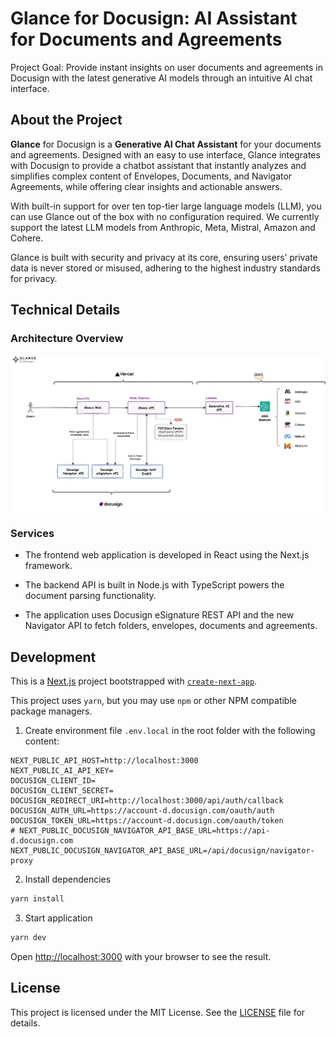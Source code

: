 # Glance for Docusign: AI Assistant for Documents and Agreements

Project Goal: Provide instant insights on user documents and agreements in Docusign with the latest generative AI models through an intuitive AI chat interface.

## About the Project

**Glance** for Docusign is a **Generative AI Chat Assistant** for your documents and agreements. Designed with an easy to use interface, Glance integrates with Docusign to provide a chatbot assistant that instantly analyzes and simplifies complex content of Envelopes, Documents, and Navigator Agreements, while offering clear insights and actionable answers.

With built-in support for over ten top-tier large language models (LLM), you can use Glance out of the box with no configuration required. We currently support the latest LLM models from Anthropic, Meta, Mistral, Amazon and Cohere.

Glance is built with security and privacy at its core, ensuring users’ private data is never stored or misused, adhering to the highest industry standards for privacy.

## Technical Details

### Architecture Overview

<p align="center">
    <img width="600px" src="https://raw.githubusercontent.com/comexiaslabs/assets/main/glance/glance-architecture.jpg" alt="glance-architecture" />
</p>

### Services

- The frontend web application is developed in React using the Next.js framework.

- The backend API is built in Node.js with TypeScript powers the document parsing functionality.

- The application uses Docusign eSignature REST API and the new Navigator API to fetch folders, envelopes, documents and agreements.

## Development

This is a [Next.js](https://nextjs.org) project bootstrapped with [`create-next-app`](https://nextjs.org/docs/app/api-reference/cli/create-next-app).

This project uses `yarn`, but you may use `npm` or other NPM compatible package managers.

1. Create environment file `.env.local` in the root folder with the following content:

```
NEXT_PUBLIC_API_HOST=http://localhost:3000
NEXT_PUBLIC_AI_API_KEY=
DOCUSIGN_CLIENT_ID=
DOCUSIGN_CLIENT_SECRET=
DOCUSIGN_REDIRECT_URI=http://localhost:3000/api/auth/callback
DOCUSIGN_AUTH_URL=https://account-d.docusign.com/oauth/auth
DOCUSIGN_TOKEN_URL=https://account-d.docusign.com/oauth/token
# NEXT_PUBLIC_DOCUSIGN_NAVIGATOR_API_BASE_URL=https://api-d.docusign.com
NEXT_PUBLIC_DOCUSIGN_NAVIGATOR_API_BASE_URL=/api/docusign/navigator-proxy

```

2. Install dependencies

```bash
yarn install
```

3. Start application

```bash
yarn dev
```

Open [http://localhost:3000](http://localhost:3000) with your browser to see the result.

## License

This project is licensed under the MIT License. See the [LICENSE](LICENSE) file for details.
